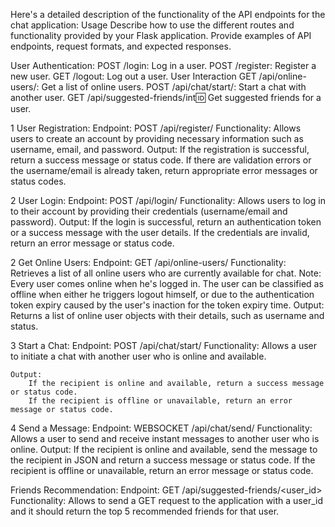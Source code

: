 Here's a detailed description of the functionality of the API endpoints for the chat application:
Usage
Describe how to use the different routes and functionality provided by your Flask application. Provide examples of API endpoints, request formats, and expected responses.

User Authentication:
    POST /login: Log in a user.
    POST /register: Register a new user.
    GET /logout: Log out a user.
User Interaction
    GET /api/online-users/: Get a list of online users.
    POST /api/chat/start/: Start a chat with another user.
    GET /api/suggested-friends/int:id: Get suggested friends for a user.

    
 1 User Registration: Endpoint: POST /api/register/
        Functionality: Allows users to create an account by providing necessary information such as username, email, and password.
    Output: If the registration is successful, return a success message or status code.
        If there are validation errors or the username/email is already taken, return appropriate error messages or status codes.

2 User Login: Endpoint: POST /api/login/
    Functionality: Allows users to log in to their account by providing their credentials (username/email and password).
    Output:
        If the login is successful, return an authentication token or a success message with the user details.
        If the credentials are invalid, return an error message or status code.

2 Get Online Users: Endpoint: GET /api/online-users/
    Functionality: Retrieves a list of all online users who are currently available for chat.
Note: Every user comes online when he's logged in. The user can be classified as offline when either he triggers logout himself, or due to the authentication token expiry caused by the user's inaction for the token expiry time.
    Output:
        Returns a list of online user objects with their details, such as username and status.

3 Start a Chat: Endpoint: POST /api/chat/start/
    Functionality: Allows a user to initiate a chat with another user who is online and available.

    Output:
        If the recipient is online and available, return a success message or status code.
        If the recipient is offline or unavailable, return an error message or status code.
4 Send a Message: Endpoint: WEBSOCKET /api/chat/send/
    Functionality: Allows a user to send and receive instant messages to another user who is online.
        Output:
            If the recipient is online and available, send the message to the recipient in JSON and return a success message or status code.
            If the recipient is offline or unavailable, return an error message or status code.

Friends Recommendation: Endpoint: GET  /api/suggested-friends/<user_id>
  Functionality: Allows to send a GET request to the application with a user_id and it should return the top 5 recommended friends for that user. 
